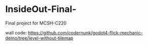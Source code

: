 # InsideOut-Final-
Final project for MCSH-C220


wall code: https://github.com/codernunk/godot4-flick-mechanic-demo/tree/level-without-tilemap
